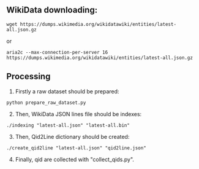 ## WikiData downloading:
```comandline
wget https://dumps.wikimedia.org/wikidatawiki/entities/latest-all.json.gz
```
or
```comandline
aria2c --max-connection-per-server 16 https://dumps.wikimedia.org/wikidatawiki/entities/latest-all.json.gz
```
## Processing
1. Firstly a raw dataset should be prepared:
```comandline
python prepare_raw_dataset.py
```
2. Then, WikiData JSON lines file should be indexes:
```comandline
./indexing "latest-all.json" "latest-all.bin"
```
3. Then, Qid2Line dictionary should be created:
```comandline
./create_qid2line "latest-all.json" "qid2line.json"
```
4. Finally, qid are collected with "collect_qids.py".
